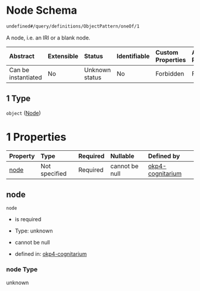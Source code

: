 # Node Schema

```txt
undefined#/query/definitions/ObjectPattern/oneOf/1
```

A node, i.e. an IRI or a blank node.

| Abstract            | Extensible | Status         | Identifiable | Custom Properties | Additional Properties | Access Restrictions | Defined In                                                                     |
| :------------------ | :--------- | :------------- | :----------- | :---------------- | :-------------------- | :------------------ | :----------------------------------------------------------------------------- |
| Can be instantiated | No         | Unknown status | No           | Forbidden         | Forbidden             | none                | [okp4-cognitarium.json\*](schema/okp4-cognitarium.json "open original schema") |

## 1 Type

`object` ([Node](okp4-cognitarium-querymsg-definitions-objectpattern-oneof-node.md))

# 1 Properties

| Property      | Type          | Required | Nullable       | Defined by                                                                                                                                                                 |
| :------------ | :------------ | :------- | :------------- | :------------------------------------------------------------------------------------------------------------------------------------------------------------------------- |
| [node](#node) | Not specified | Required | cannot be null | [okp4-cognitarium](okp4-cognitarium-querymsg-definitions-objectpattern-oneof-node-properties-node.md "undefined#/query/definitions/ObjectPattern/oneOf/1/properties/node") |

## node

`node`

* is required

* Type: unknown

* cannot be null

* defined in: [okp4-cognitarium](okp4-cognitarium-querymsg-definitions-objectpattern-oneof-node-properties-node.md "undefined#/query/definitions/ObjectPattern/oneOf/1/properties/node")

### node Type

unknown
